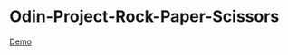 # Odin-Project-Rock-Paper-Scissors

<a href="https://robinee.github.io/Odin-Project-Rock-Paper-Scissors/">Demo</a>